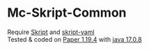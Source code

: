 # Mc-Skript-Common

Require [Skript](https://github.com/SkriptLang/Skript/releases) and [skript-yaml](https://github.com/Sashie/skript-yaml/releases/tag/v1.4.1) <br>
Tested & coded on [Paper 1.19.4](https://papermc.io/downloads/all) with [java 17.0.8](https://www.oracle.com/java/technologies/javase/17-0-8-relnotes.html)
